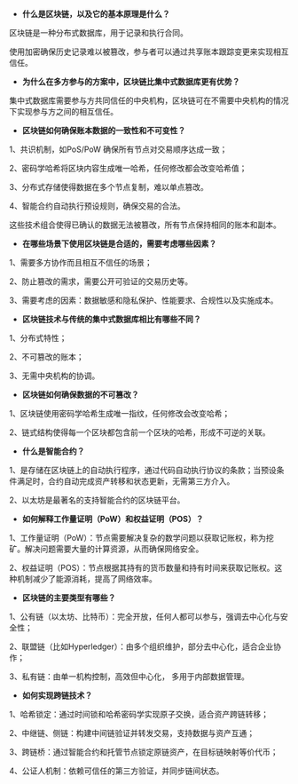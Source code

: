 - **什么是区块链，以及它的基本原理是什么？**

区块链是一种分布式数据库，用于记录和执行合同。

使用加密确保历史记录难以被篡改，参与者可以通过共享账本跟踪变更来实现相互信任。

- **为什么在多方参与的方案中，区块链比集中式数据库更有优势？**

集中式数据库需要参与方共同信任的中央机构，区块链可在不需要中央机构的情况下实现参与方之间的相互信任。

- **区块链如何确保账本数据的一致性和不可变性？**

1、共识机制，如PoS/PoW 确保所有节点对交易顺序达成一致；

2、密码学哈希将区块内容生成唯一哈希，任何修改都会改变哈希值；

3、分布式存储使得数据在多个节点复制，难以单点篡改。

4、智能合约自动执行预设规则，确保交易的合法。

这些技术组合使得已确认的数据无法被篡改，所有节点保持相同的账本和副本。

- **在哪些场景下使用区块链是合适的，需要考虑哪些因素？**

1、需要多方协作而且相互不信任的场景；

2、防止篡改的需求，需要公开可验证的交易历史等。

3、需要考虑的因素：数据敏感和隐私保护、性能要求、合规性以及实施成本。

- **区块链技术与传统的集中式数据库相比有哪些不同？**

1、分布式特性；

2、不可篡改的账本；

3、无需中央机构的协调。

- **区块链如何确保数据的不可篡改？**

1、区块链使用密码学哈希生成唯一指纹，任何修改会改变哈希；

2、链式结构使得每一个区块都包含前一个区块的哈希，形成不可逆的关联。

- **什么是智能合约？**

1、是存储在区块链上的自动执行程序，通过代码自动执行协议的条款；当预设条件满足时，合约自动完成资产转移和状态更新，无需第三方介入。

2、以太坊是最著名的支持智能合约的区块链平台。

- **如何解释工作量证明（PoW）和权益证明（POS）？**

1、工作量证明（PoW）：节点需要解决复杂的数学问题以获取记账权，称为挖矿。解决问题需要大量的计算资源，从而确保网络安全。

2、权益证明（POS）：节点根据其持有的货币数量和持有时间来获取记账权。这种机制减少了能源消耗，提高了网络效率。

- **区块链的主要类型有哪些？**

1、公有链（以太坊、比特币）：完全开放，任何人都可以参与，强调去中心化与安全性；

2、联盟链（比如Hyperledger）：由多个组织维护，部分去中心化，适合企业协作；

3、私有链：由单一机构控制，高效但中心化， 多用于内部数据管理。

- **如何实现跨链技术？**

1、哈希锁定：通过时间锁和哈希密码学实现原子交换，适合资产跨链转移；

2、中继链、侧链：构建中间链验证并转发交易，支持数据与资产互通；

3、跨链桥：通过智能合约和托管节点锁定原链资产，在目标链映射等价代币；

4、公证人机制：依赖可信任的第三方验证，并同步链间状态。
